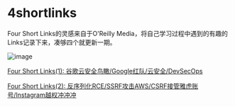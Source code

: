 # 4shortlinks
Four Short Links的灵感来自于O'Reilly Media，将自己学习过程中遇到的有趣的Links记录下来，凑够四个就更新一期。

![image](https://user-images.githubusercontent.com/12745454/176126993-7e193164-702b-43d6-b652-f05ba439c446.png)



[Four Short Links(1): 谷歌云安全鸟瞰/Google红队/云安全/DevSecOps](https://mp.weixin.qq.com/s/RJn5O5Gh-PJyt-1K2ivM8A)

[Four Short Links(2): 反序列化RCE/SSRF攻击AWS/CSRF接管雅虎账号/Instagram越权冲冲冲](https://mp.weixin.qq.com/s/zHLhedT6J595oUBVYQqPQA)
